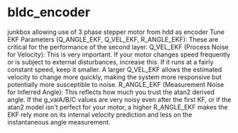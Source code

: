 # bldc_encoder
junkbox allowing use of 3 phase stepper motor from hdd as encoder 
Tune EKF Parameters (Q_ANGLE_EKF, Q_VEL_EKF, R_ANGLE_EKF): These are critical for the performance of the second layer.
Q_VEL_EKF (Process Noise for Velocity): This is very important. If your motor changes speed frequently or is subject to external disturbances, increase this. If it runs at a fairly constant speed, keep it smaller. A larger Q_VEL_EKF allows the estimated velocity to change more quickly, making the system more responsive but potentially more susceptible to noise.
R_ANGLE_EKF (Measurement Noise for Inferred Angle): This reflects how much you trust the atan2 derived angle. If the g_valA/B/C values are very noisy even after the first KF, or if the atan2 model isn't perfect for your motor, a higher R_ANGLE_EKF makes the EKF rely more on its internal velocity prediction and less on the instantaneous angle measurement.
